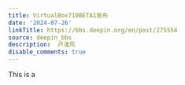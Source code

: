```yaml
---
title: VirtualBox710BETA1发布
date: '2024-07-26'
linkTitle: https://bbs.deepin.org/en/post/275554
source: deepin_bbs
description:  卢凌风 
disable_comments: true
---
```

This is a 
